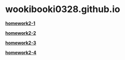 # wookibooki0328.github.io

[**homework2-1**](https://wookibooki0328.github.io/homework2-1.html)

[**homework2-2**](https://wookibooki0328.github.io/homework2-2.html)

[**homework2-3**](https://wookibooki0328.github.io/homework2-3.html)

[**homework2-4**](https://wookibooki0328.github.io/homework2-4.html)
